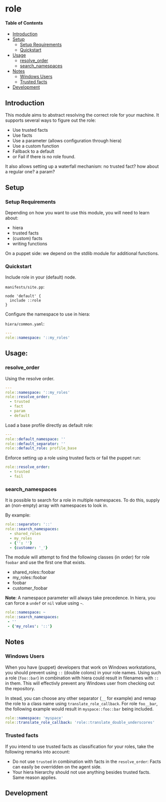 # role

[TOC levels=2-4]: # "#### Table of Contents"

#### Table of Contents
- [Introduction](#introduction)
- [Setup](#setup)
    - [Setup Requirements](#setup-requirements)
    - [Quickstart](#quickstart)
- [Usage](#usage)
    - [resolve_order](#resolve_order)
    - [search_namespaces](#search_namespaces)
- [Notes](#notes)
    - [Windows Users](#windows-users)
    - [Trusted facts](#trusted-facts)
- [Development](#development)

## Introduction

This module aims to abstract resolving the correct role for your
machine. It supports several ways to figure out the role:

* Use trusted facts
* Use facts
* Use a parameter (allows configuration through hiera)
* Use a custom function
* Fallback to a default
* or Fail if there is no role found.

It also allows setting up a waterfall mechanism: no trusted fact? how
about a regular one? a param?



## Setup

### Setup Requirements

Depending on how you want to use this module, you will need to learn
about:
* hiera
* trusted facts
* (custom) facts
* writing functions

On a puppet side: we depend on the stdlib module for additional
functions.

### Quickstart

Include role in your (default) node.

`manifests/site.pp`:

```puppet
node 'default' {
  include ::role
}
```

Configure the namespace to use in hiera:

`hiera/common.yaml`:

```yaml
---
role::namespace: '::my_roles'
```

## Usage:

### resolve_order

Using the resolve order.

```yaml
---
role::namespace: '::my_roles'
role::resolve_order:
  - trusted
  - fact
  - param
  - default
```

Load a base profile directly as default role:

```yaml
---
role::default_namespace: ''
role::default_separator: ''
role::default_role: profile_base
```

Enforce setting up a role using trusted facts or fail the puppet run:

```yaml
role::resolve_order:
  - trusted
  - fail
```

### search_namespaces

It is possible to search for a role in multiple namespaces. To do this,
supply an (non-empty) array with namespaces to look in.

By example:

```yaml
role::separator: '::'
role::search_namespaces:
  - shared_roles
  - my_roles
  - {'': ''}
  - {customer: '_'}
```

The module will attempt to find the following classes (in order) for
role `foobar` and use the first one that exists.

- shared_roles::foobar
- my_roles::foobar
- foobar
- customer_foobar


**Note**: A namespace parameter will always take precedence. In hiera,
you can force a `undef` or `nil` value using `~`.

```yaml
role::namespace: ~
role::search_namespaces:
 - ''
 - {'my_roles': '::'}

```

## Notes

### Windows Users

When you have (puppet) developers that work on Windows workstations, you
should prevent using `::` (double colons) in your role names. Using such
a role (`foo::bar`) in combination with hiera could result in filenames
with `::` in them. This will effectivly prevent any Windows user from
checking out the repository.

In stead, you can choose any other separator (`__` for example) and
remap the role to a class name using `translate_role_callback`. For role
`foo__bar`, the following example would result in `myspace::foo::bar`
being included.

```yaml
role::namespace: 'myspace'
role::translate_role_callback: 'role::translate_double_underscores'
```

### Trusted facts

If you intend to use trusted facts as classification for your roles,
take the following remarks into account:

* Do not use `trusted` in combination with facts in the `resolve_order`:
  Facts can easily be overridden on the agent side.
* Your hiera hierarchy should not use anything besides trusted facts.
  Same reason applies.

## Development

